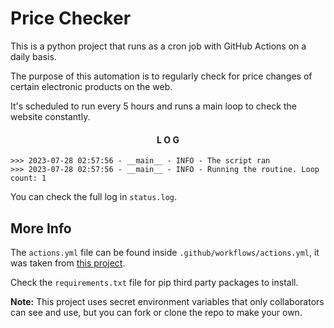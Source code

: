 # Price Checker
This is a python project that runs as a cron job with GitHub Actions on a daily basis. 

The purpose of this automation is to regularly check for price changes of certain electronic products on the web.

It's scheduled to run every 5 hours and runs a main loop to check the website constantly.
<!-- Log Console -->

<div align="center" >

#### L O G

</div>

```
>>> 2023-07-28 02:57:56 - __main__ - INFO - The script ran
>>> 2023-07-28 02:57:56 - __main__ - INFO - Running the routine. Loop count: 1
```

You can check the full log in `status.log`.

## More Info

The `actions.yml` file can be found inside `.github/workflows/actions.yml`, it was taken from [this project](https://github.com/patrickloeber/python-github-action-template).

Check the `requirements.txt` file for pip third party packages to install.

<strong>Note:</strong> This project uses secret environment variables that only collaborators can see and use, but you can fork or clone the repo to make your own. 
